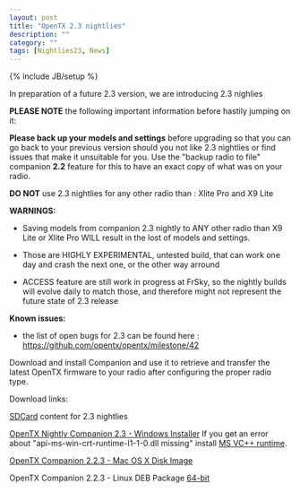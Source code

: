 ```yaml
---
layout: post
title: "OpenTX 2.3 nightlies"
description: ""
category: ""
tags: [Nightlies23, News]
---
```

{% include JB/setup %}

In preparation of a future 2.3 version, we are introducing 2.3 nighlies

**PLEASE NOTE** the following important information before hastily jumping on it:

**Please back up your models and settings** before upgrading so that you can go back to your previous version should you not like 2.3 nightlies or find issues that make it unsuitable for you. Use the "backup radio to file" companion **2.2** feature for this to have an exact copy of what was on your radio.

**DO NOT** use 2.3 nightlies for any other radio than : Xlite Pro and X9 Lite 

**WARNINGS:**

- Saving models from companion 2.3 nightly to ANY other radio than X9 Lite or Xlite Pro WILL result in the lost of models and settings.

- Those are HIGHLY EXPERIMENTAL, untested build, that can work one day and crash the next one, or the other way arround

- ACCESS feature are still work in progress at FrSky, so the nightly builds will evolve daily to match those, and therefore might not represent the future state of 2.3 release

**Known issues:**

- the list of open bugs for 2.3 can be found here : https://github.com/opentx/opentx/milestone/42

Download and install Companion and use it to retrieve and transfer the latest OpenTX firmware to your radio after configuring the proper radio type.

Download links:

[SDCard](http://downloads.open-tx.org/2.3/nightlies/sdcard/) content for 2.3 nightlies 

[OpenTX Nightly Companion 2.3 - Windows Installer](https://downloads.open-tx.org/2.3/nightlies/companion/windows/)
If you get an error about "api-ms-win-crt-runtime-I1-1-0.dll missing" install [MS VC++ runtime](https://support.microsoft.com/en-us/help/2999226/update-for-universal-c-runtime-in-windows).

[OpenTX Companion 2.2.3 - Mac OS X Disk Image](https://downloads.open-tx.org/2.3/nightlies/companion/macosx/)

OpenTX Companion 2.2.3 - Linux DEB Package [64-bit](https://downloads.open-tx.org/2.3/nightlies/companion/linux/)

